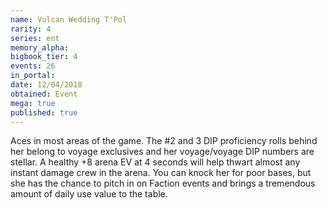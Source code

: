 ```yaml
---
name: Vulcan Wedding T'Pol
rarity: 4
series: ent
memory_alpha:
bigbook_tier: 4
events: 26
in_portal:
date: 12/04/2018
obtained: Event
mega: true
published: true
---
```


Aces in most areas of the game. The #2 and 3 DIP proficiency rolls behind her belong to voyage exclusives and her voyage/voyage DIP numbers are stellar. A healthy +8 arena EV at 4 seconds will help thwart almost any instant damage crew in the arena. You can knock her for poor bases, but she has the chance to pitch in on Faction events and brings a tremendous amount of daily use value to the table.
